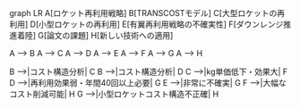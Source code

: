 graph LR
A[ロケット再利用戦略]
B[TRANSCOSTモデル]
C[大型ロケットの再利用]
D[小型ロケットの再利用]
E[有翼再利用戦略の不確実性]
F[ダウンレンジ推進着陸]
G[論文の課題]
H[新しい技術への適用]

A --> B
A --> C
A --> D
A --> E
A --> F
A --> G
A --> H

B -->|コスト構造分析| C
B -->|コスト構造分析| D
C -->|kg単価低下・効果大| F
D -->|再利用効果弱・年間40回以上必要| G
E -->|非常に不確実| G
F -->|大幅なコスト削減可能| H
G -->|小型ロケットコスト構造不正確| H

